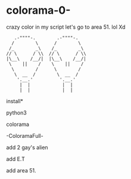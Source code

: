 # colorama-0-
crazy color in my script let's go to area 51.
lol Xd





       .-""""-.        .-""""-.
      /        \      /        \
     /_        _\    /_        _\
    // \      / \\  // \      / \\
    |\__\    /__/|  |\__\    /__/|
     \    ||    /    \    ||    /
      \        /      \        /
       \  __  /        \  __  / 
        '.__.'          '.__.'
         |  |            |  |
         |  |            |  |








install*

python3


colorama

-ColoramaFull-

add 2 gay's alien

add E.T

add area 51.
